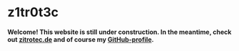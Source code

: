 # z1tr0t3c

**Welcome! This website is still under construction.  In the meantime, check out [zitrotec.de](https://zitrotec.de) and of course my [GitHub-profile](https://github.com/z1tr0t3c).**
